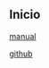 ## Inicio

[manual](https://andreidl.github.io/perfil/manualgit)

[github](https://andreidl.github.io/perfil/github)